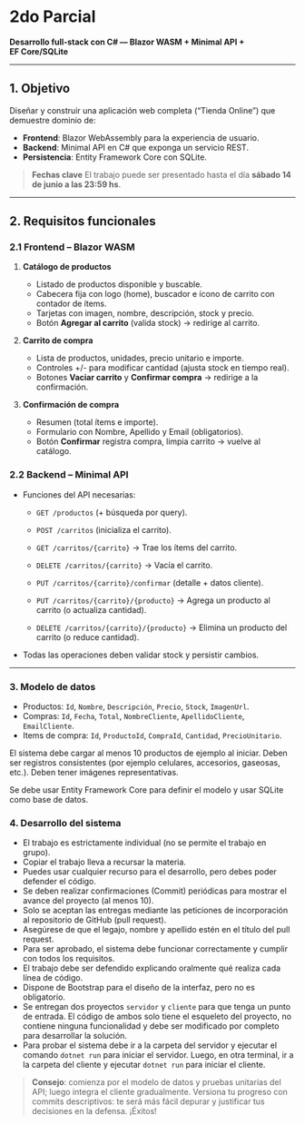 # 2do Parcial

**Desarrollo full‑stack con C# — Blazor WASM + Minimal API + EF Core/SQLite**

---

## 1. Objetivo

Diseñar y construir una aplicación web completa (“Tienda Online”) que demuestre dominio de:

- **Frontend**: Blazor WebAssembly para la experiencia de usuario.
- **Backend**: Minimal API en C# que exponga un servicio REST.
- **Persistencia**: Entity Framework Core con SQLite.

> **Fechas clave**
> El trabajo puede ser presentado hasta el día **sábado 14 de junio a las 23:59 hs**.

---

## 2. Requisitos funcionales

### 2.1 Frontend – Blazor WASM

1. **Catálogo de productos**

   - Listado de productos disponible y buscable.
   - Cabecera fija con logo (home), buscador e ícono de carrito con contador de ítems.
   - Tarjetas con imagen, nombre, descripción, stock y precio.
   - Botón **Agregar al carrito** (valida stock) → redirige al carrito.

2. **Carrito de compra**

   - Lista de productos, unidades, precio unitario e importe.
   - Controles +/- para modificar cantidad (ajusta stock en tiempo real).
   - Botones **Vaciar carrito** y **Confirmar compra** → redirige a la confirmación.

3. **Confirmación de compra**
   - Resumen (total ítems e importe).
   - Formulario con Nombre, Apellido y Email (obligatorios).
   - Botón **Confirmar** registra compra, limpia carrito → vuelve al catálogo.

### 2.2 Backend – Minimal API

- Funciones del API necesarias:

  - `GET /productos` (+ búsqueda por query).

  - `POST /carritos` (inicializa el carrito).
  - `GET /carritos/{carrito}` → Trae los ítems del carrito.
  - `DELETE /carritos/{carrito}` → Vacía el carrito.
  - `PUT /carritos/{carrito}/confirmar` (detalle + datos cliente).

  - `PUT /carritos/{carrito}/{producto}` → Agrega un producto al carrito (o actualiza cantidad).
  - `DELETE /carritos/{carrito}/{producto}` → Elimina un producto del carrito (o reduce cantidad).

- Todas las operaciones deben validar stock y persistir cambios.

---

### 3. Modelo de datos

- Productos: `Id`, `Nombre`, `Descripción`, `Precio`, `Stock`, `ImagenUrl`.
- Compras: `Id`, `Fecha`, `Total`, `NombreCliente`, `ApellidoCliente`, `EmailCliente`.
- Items de compra: `Id`, `ProductoId`, `CompraId`, `Cantidad`, `PrecioUnitario`.

El sistema debe cargar al menos 10 productos de ejemplo al iniciar.
Deben ser registros consistentes (por ejemplo celulares, accesorios, gaseosas, etc.).
Deben tener imágenes representativas.

Se debe usar Entity Framework Core para definir el modelo y usar SQLite como base de datos.

### 4. Desarrollo del sistema

- El trabajo es estrictamente individual (no se permite el trabajo en grupo).
- Copiar el trabajo lleva a recursar la materia.
- Puedes usar cualquier recurso para el desarrollo, pero debes poder defender el código.
- Se deben realizar confirmaciones (Commit) periódicas para mostrar el avance del proyecto (al menos 10).
- Solo se aceptan las entregas mediante las peticiones de incorporación al repositorio de GitHub (pull request).
- Asegúrese de que el legajo, nombre y apellido estén en el título del pull request.
- Para ser aprobado, el sistema debe funcionar correctamente y cumplir con todos los requisitos.
- El trabajo debe ser defendido explicando oralmente qué realiza cada línea de código.
- Dispone de Bootstrap para el diseño de la interfaz, pero no es obligatorio.
- Se entregan dos proyectos `servidor` y `cliente` para que tenga un punto de entrada. El código de ambos solo tiene el esqueleto del proyecto, no contiene ninguna funcionalidad y debe ser modificado por completo para desarrollar la solución.
- Para probar el sistema debe ir a la carpeta del servidor y ejecutar el comando `dotnet run` para iniciar el servidor. Luego, en otra terminal, ir a la carpeta del cliente y ejecutar `dotnet run` para iniciar el cliente.

> **Consejo**: comienza por el modelo de datos y pruebas unitarias del API; luego integra el cliente gradualmente. Versiona tu progreso con commits descriptivos: te será más fácil depurar y justificar tus decisiones en la defensa. ¡Éxitos!
